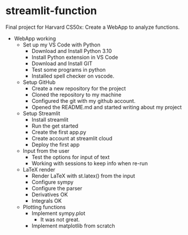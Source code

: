 # streamlit-function
Final project for Harvard CS50x: Create a WebApp to analyze functions.

- WebApp working
    - Set up my VS Code with Python
        - Download and Install Python 3.10
        - Install Python extension in VS Code
        - Download and Install GIT
        - Test some programs in python
        - Installed spell checker on vscode.
    - Setup GitHub
        - Create a new repository for the project
        - Cloned the repository to my machine
        - Configured the git with my github account.
        - Opened the README.md and started writing about my project
    - Setup Streamlit
        - Install streamlit
        - Run the get started 
        - Create the first app.py
        - Create account at streamlit cloud
        - Deploy the first app
    - Input from the user
        - Test the options for input of text
        - Working with sessions to keep info when re-run
    - LaTeX render
        - Render LaTeX with st.latex() from the input
        - Configure sympy 
        - Configure the parser
        - Derivatives OK
        - Integrals OK
    - Plotting functions
        - Implement sympy.plot
            - It was not great. 
        - Implement matplotlib from scratch


